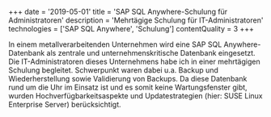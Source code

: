 +++
date = '2019-05-01'
title = 'SAP SQL Anywhere-Schulung für Administratoren'
description = 'Mehrtägige Schulung für IT-Administratoren'
technologies = ['SAP SQL Anywhere', 'Schulung']
contentQuality = 3
+++

In einem metallverarbeitenden Unternehmen wird eine SAP SQL Anywhere-Datenbank als zentrale und unternehmenskritische Datenbank eingesetzt. Die IT-Administratoren dieses Unternehmens habe ich in einer mehrtägigen Schulung begleitet. Schwerpunkt waren dabei u.a. Backup und Wiederherstellung sowie Validierung von Backups. Da diese Datenbank rund um die Uhr im Einsatz ist und es somit keine Wartungsfenster gibt, wurden Hochverfügbarkeitsaspekte und Updatestrategien (hier: SUSE Linux Enterprise Server) berücksichtigt.

